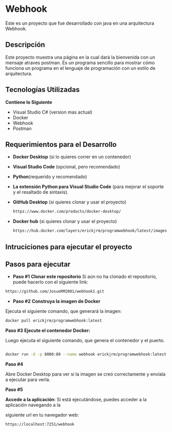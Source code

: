 # Webhook
Este es un proyecto que fue desarrollado con java en una arquitectura Webhook.

## Descripción
Este proyecto muestra una página en la cual dará la bienvenida con un mensaje atraves postman. 
Es un programa sencillo para mostrar cómo funciona un programa en el lenguaje de programación con un estilo de arquitectura.

## Tecnologías Utilizadas
**Contiene lo Siguiente**
- Visual Studio C# (version mas actual)
- Docker
- Webhook
- Postman

## Requerimientos para el Desarrollo
- **Docker Desktop** (si lo quieres correr en un contenedor)
- **Visual Studio Code** (opcional, pero recomendado)
- **Python**(requerido y recomendado)
- **La extensión Python para Visual Studio Code** (para mejorar el soporte y el resaltado de sintaxis).
- **GitHub Desktop** (si quieres clonar y usar el proyecto)
  
  ```bash
  https://www.docker.com/products/docker-desktop/
  ```
  
- **Docker hub** (si quieres clonar y usar el proyecto)
  
  ```bash
  https://hub.docker.com/layers/erickjrm/programwebhook/latest/images/sha256-c2e9d88dbf05677cc805e858517ecb6bc536286a54578d958888bcc24ba4809a?context=repo
  ```

## Intruciciones para ejecutar el proyecto
## Pasos para ejecutar
- **Paso #1**
  **Clonar este repositorio**
Si aún no ha clonado el repositorio, puede hacerlo con el siguiente link:

 ```bash
https://github.com/JosueRM2001/webhook1.git
 ```
- **Paso #2**
  **Construya la imagen de Docker**

Ejecuta el siguiente comando, que generará la imagen:

```bash
docker pull erickjrm/programwebhook:latest
```

**Paso #3**
**Ejecute el contenedor Docker:**

Luego ejecuta el siguiente comando, que genera el contenedor y el puerto.

```bash

docker run -d -p 8080:80 --name webhook erickjrm/programwebhook:latest
```

**Paso #4**

Abre Docker Desktop para ver si la imagen se creó correctamente y envíala a ejecutar para verla.

**Paso #5**

**Accede a la aplicación**: Si está ejecutándose, puedes acceder a la aplicación navegando a la

siguiente url en tu navegador web:

```bash
https://localhost:7251/webhook
```
